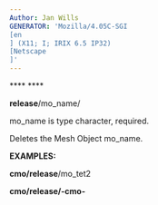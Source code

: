 ```yaml
---
Author: Jan Wills
GENERATOR: 'Mozilla/4.05C-SGI 
[en
] (X11; I; IRIX 6.5 IP32) 
[Netscape
]'
---
```


 **** ****

 **release**/mo\_name/

  mo\_name is type character, required.

  Deletes the Mesh Object mo\_name.

 **EXAMPLES:**

  **cmo/release**/mo\_tet2

  **cmo/release/-cmo-**
